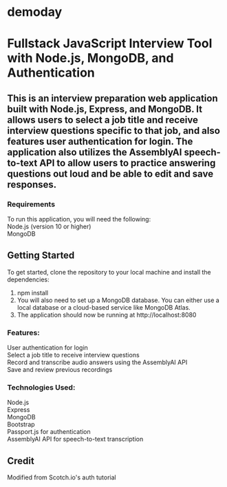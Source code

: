 # demoday
# Fullstack JavaScript Interview Tool with Node.js, MongoDB, and Authentication
## This is an interview preparation web application built with Node.js, Express, and MongoDB. It allows users to select a job title and receive interview questions specific to that job, and also features user authentication for login. The application also utilizes the AssemblyAI speech-to-text API to allow users to practice answering questions out loud and be able to edit and save responses.

### Requirements
To run this application, you will need the following:
<br>
Node.js (version 10 or higher)<br>
MongoDB

## Getting Started
To get started, clone the repository to your local machine and install the dependencies:
1. npm install
2. You will also need to set up a MongoDB database. You can either use a local database or a cloud-based service like MongoDB Atlas.
3. The application should now be running at http://localhost:8080

### Features:
User authentication for login<br>
Select a job title to receive interview questions<br>
Record and transcribe audio answers using the AssemblyAI API<br>
Save and review previous recordings


### Technologies Used:
Node.js<br>
Express<br>
MongoDB<br>
Bootstrap<br>
Passport.js for authentication<br>
AssemblyAI API for speech-to-text transcription


## Credit

Modified from Scotch.io's auth tutorial
